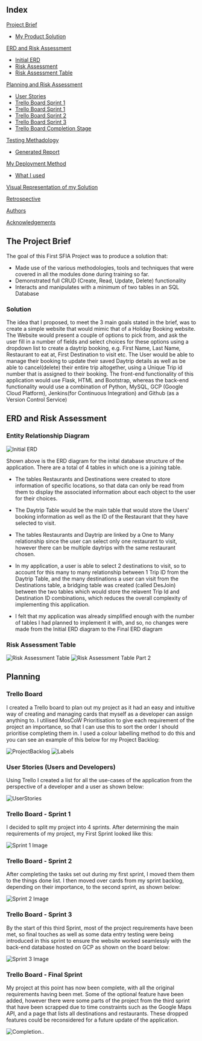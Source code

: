 ## Index
[Project Brief](#brief)
   * [My Product Solution](#mysolution)
   
[ERD and Risk Assessment](#erdrisk)
   * [Initial ERD](#erd)
   * [Risk Assessment](#riskassess)
   * [Risk Assessment Table](#risktable)
   

[Planning and Risk Assessment](#Planning)
   * [User Stories](#userstories)
   * [Trello Board Sprint 1](#spr1)
   * [Trello Board Sprint 1](#spr1)
   * [Trello Board Sprint 2](#spr2)
   * [Trello Board Sprint 3](#spr3)
   * [Trello Board Completion Stage](#sprF)
	
[Testing Methadology](#testingmethod)
   * [Generated Report](#testingreport)
     
[My Deployment Method](#deploymentmethod)
   * [What I used](#techused)

[Visual Representation of my Solution](#visrep)

[Retrospective](#improve)

[Authors](#authorsinv)

[Acknowledgements](#acknowledgements)

<a name="brief"></a>
## The Project Brief

The goal of this First SFIA Project was to produce a solution that:
* Made use of the various methodologies, tools and techniques that were covered in all the modules done during training so far.
* Demonstrated full CRUD (Create, Read, Update, Delete) functionality
* Interacts and manipulates with a minimum of two tables in an SQL Database


<a name="mysolution"></a>
### Solution

The idea that I proposed, to meet the 3 main goals stated in the brief, was to create a simple website that would mimic that of a Holiday Booking website. 
The Website would present a couple of options to pick from, and ask the user fill in a number of fields and select choices for these options using a dropdown list to create a daytrip booking, e.g. First Name, Last Name, Restaurant to eat at, First Destination to visit etc. 
The User would be able to manage their booking to update their saved Daytrip details as well as be able to cancel(delete) their entire trip altogether, using a Unique Trip id number that is assigned to their booking.
The front-end functionality of this application would use Flask, HTML and Bootstrap, whereas the back-end functionality would use a combination of Python, MySQL, GCP (Google Cloud Platform), Jenkins(for Continuous Integration) and Github (as a Version Control Service)


<a name="erdrisk"></a>
## ERD and Risk Assessment

<a name="erd"></a>
### Entity Relationship Diagram
![Initial ERD](/images/ERD.PNG)

Shown above is the ERD diagram for the inital database structure of the application. There are a total of 4 tables in which one is a joining table. 

* The tables Restaurants and Destinations were created to store information of specific locations, so that data can only be read from them to display the associated information about each object to the user for their choices.

* The Daytrip Table would be the main table that would store the Users' booking information as well as the ID of the Restaurant that they have selected to visit. 

* The tables Restaurants and Daytrip are linked by a One to Many relationship since the user can select only one restaurant to visit, however there can be multiple daytrips with the same restaurant chosen.

* In my application, a user is able to select 2 destinations to visit, so to account for this many to many relationship between 1 Trip ID from the Daytrip Table, and the many destinations a user can visit from the Destinations table, a bridging table was created (called DesJoin) between the two tables which would store the relavent Trip Id and Destination ID combinations, which reduces the overall complexity of implementing this application.

* I felt that my application was already simplified enough with the number of tables I had planned to implement it with, and so, no changes were made from the Initial ERD diagram to the Final ERD diagram

<a name="Risk"></a>
### Risk Assessment Table
![Risk Assessment Table](/images/risktable1.jpg)
![Risk Assessment Table Part 2](/images/risktable2.jpg)

<a name="Planning"></a>
## Planning 
### Trello Board

I created a Trello board to plan out my project as it had an easy and intuitive way of creating and managing cards that myself as a developer can assign anything to. I utilised MosCoW Prioritisation to give each requirement of the project an importance, so that I can use this to sort the order I should prioritise completing them in. I used a colour labelling method to do this and you can see an example of this below for my Project Backlog:

![ProjectBacklog](/images/projectbacklog.PNG) ![Labels](/images/MoSCoWLabels.PNG)

<a name="userstories"></a>
### User Stories (Users and Developers)

Using Trello I created a list for all the use-cases of the application from the perspective of a developer and a user as shown below:

![UserStories](/images/Userstories.PNG)

<a name="spr1"></a>
### Trello Board - Sprint 1

I decided to split my project into 4 sprints. After determining the main requirements of my project, my First Sprint looked like this:

![Sprint 1 Image](/images/sprint1.PNG)

<a name="spr2"></a>
### Trello Board - Sprint 2

After completing the tasks set out during my first sprint, I moved them them to the things done list. I then moved over cards from my sprint backlog, depending on their importance, to the second sprint, as shown below:

![Sprint 2 Image](/images/sprint2.PNG)

<a name="spr3"></a>
### Trello Board - Sprint 3

By the start of this third Sprint, most of the project requirements have been met, so final touches as well as some data entry testing were being introduced in this sprint to ensure the website worked seamlessly with the back-end database hosted on GCP as shown on the board below:

![Sprint 3 Image](/images/sprint3.PNG)

<a name="sprF"></a>
### Trello Board - Final Sprint

My project at this point has now been complete, with all the original requirements having been met. Some of the optional feature have been added, however there were some parts of the project from the third sprint that have been scrapped due to time constraints such as the Google Maps API, and a page that lists all destinations and restaurants. These dropped features could be reconsidered for a future update of the application.

![Completion..](/images/finalsprint.PNG)